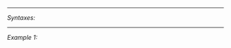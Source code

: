 


---
*Syntaxes:*

<!-- [] call `BIN_fnc_drawAntennas` -->

---
*Example 1:*

<!-- 
```sqf
[] call BIN_fnc_drawAntennas;
``` -->